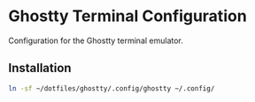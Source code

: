 # Ghostty Terminal Configuration

Configuration for the Ghostty terminal emulator.

## Installation

```bash
ln -sf ~/dotfiles/ghostty/.config/ghostty ~/.config/
```